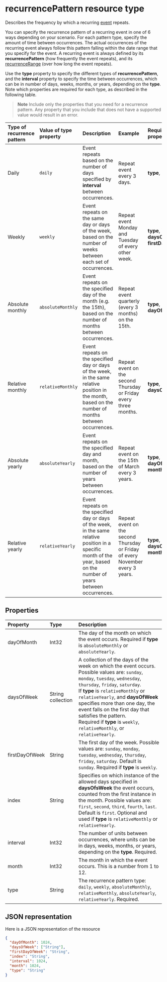 # recurrencePattern resource type

Describes the frequency by which a recurring [event](event.md) repeats. 

You can specify the recurrence pattern of a recurring event in one of 6 ways depending on your scenario. For each pattern type, specify the amount of time between occurrences. The actual occurrences of the recurring event always follow this pattern falling within the date range that you specify for the event. A recurring event is always defined by its **recurrencePattern** (how frequently the event repeats), and its [recurrenceRange](recurrencerange.md) (over how long the event repeats).

Use the **type** property to specify the different types of **recurrencePattern**, and the **interval** property to specify the time between occurrences, which can be in number of days, weeks, months, or years, depending on the **type**. Note which properties are required for each type, as described in the following table.

> **Note** Include only the properties that you need for a recurrence pattern. Any property that you include that does not have a supported value would result in an error.

| Type of recurrence pattern | Value of type property | Description | Example | Required properties |
|:---------------|:--------|:--------|:--------|:----------|
| Daily | `daily` | Event repeats based on the number of days specified by **interval** between occurrences. | Repeat event every 3 days. | **type**, **interval** |
| Weekly | `weekly` | Event repeats on the same day or days of the week, based on the number of weeks between each set of occurrences. | Repeat event Monday and Tuesday of every other week. | **type**, **interval**, **daysOfWeek**, **firstDayOfWeek** |
| Absolute monthly | `absoluteMonthly` | Event repeats on the specified day of the month (e.g. the 15th), based on the number of months between occurrences. | Repeat event quarterly (every 3 months) on the 15th. | **type**, **interval**, **dayOfMonth** |
| Relative monthly | `relativeMonthly` | Event repeats on the specified day or days of the week, in the same relative position in the month, based on the number of months between occurrences. | Repeat event on the second Thursday or Friday every three months. | **type**, **interval**, **daysOfWeek** |
| Absolute yearly | `absoluteYearly` | Event repeats on the specified day and month, based on the number of years between occurrences. | Repeat event on the 15th of March every 3 years. | **type**, **interval**, **dayOfMonth**, **month** |
| Relative yearly | `relativeYearly` | Event repeats on the specified day or days of the week, in the same relative position in a specific month of the year, based on the number of years between occurrences. | Repeat event on the second Thursday or Friday of every November every 3 years. | **type**, **interval**, **daysOfWeek**, **month** |


## Properties
| Property	   | Type	|Description|
|:---------------|:--------|:----------|
|dayOfMonth|Int32|The day of the month on which the event occurs. Required if **type** is `absoluteMonthly` or `absoluteYearly`. |
|daysOfWeek|String collection|A collection of the days of the week on which the event occurs. Possible values are: `sunday`, `monday`, `tuesday`, `wednesday`, `thursday`, `friday`, `saturday`. <br>If **type** is `relativeMonthly` or `relativeYearly`, and **daysOfWeek** specifies more than one day, the event falls on the first day that satisfies the pattern. <br> Required if **type** is `weekly`, `relativeMonthly`, or `relativeYearly`.|
|firstDayOfWeek|String|The first day of the week. Possible values are: `sunday`, `monday`, `tuesday`, `wednesday`, `thursday`, `friday`, `saturday`. Default is `sunday`. Required if **type** is `weekly`. |
|index|String|Specifies on which instance of the allowed days specified in **daysOfsWeek** the event occurs, counted from the first instance in the month. Possible values are: `first`, `second`, `third`, `fourth`, `last`. Default is `first`. Optional and used if **type** is `relativeMonthly` or `relativeYearly`. |
|interval|Int32|The number of units between occurrences, where units can be in days, weeks, months, or years, depending on the **type**. Required. |
|month|Int32|The month in which the event occurs.  This is a number from 1 to 12.|
|type|String|The recurrence pattern type: `daily`, `weekly`, `absoluteMonthly`, `relativeMonthly`, `absoluteYearly`, `relativeYearly`. Required.|

## JSON representation

Here is a JSON representation of the resource

<!-- {
  "blockType": "resource",
  "optionalProperties": [

  ],
  "@odata.type": "microsoft.graph.recurrencePattern"
}-->

```json
{
  "dayOfMonth": 1024,
  "daysOfWeek": ["String"],
  "firstDayOfWeek": "String",
  "index": "String",
  "interval": 1024,
  "month": 1024,
  "type": "String"
}

```

<!-- uuid: 8fcb5dbc-d5aa-4681-8e31-b001d5168d79
2015-10-25 14:57:30 UTC -->
<!-- {
  "type": "#page.annotation",
  "description": "recurrencePattern resource",
  "keywords": "",
  "section": "documentation",
  "tocPath": ""
}-->